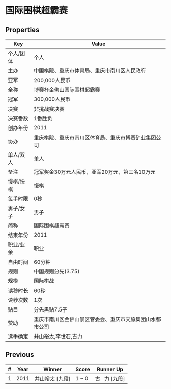 # 国际围棋超霸赛

## Properties

| Key | Value |
| --- | ----- |
| 个人/团体 | 个人 |
| 主办 | 中国棋院、重庆市体育局、重庆市南川区人民政府 |
| 亚军 | 200,000人民币 |
| 全称 | 博赛杯金佛山国际围棋超霸赛 |
| 冠军 | 300,000人民币 |
| 决赛 | 非挑战赛决赛 |
| 决赛番数 | 1番胜负 |
| 创办年份 | 2011 |
| 协办 | 重庆棋院、重庆市南川区体育局、重庆市博赛矿业集团公司 |
| 单人/双人 | 单人 |
| 备注 | 冠军奖金30万元人民币，亚军20万元，第三名10万元 |
| 慢棋/快棋 | 慢棋 |
| 每手时限 | 0秒 |
| 男子/女子 | 男子 |
| 简称 | 国际围棋超霸赛 |
| 结束年份 | 2011 |
| 职业/业余 | 职业 |
| 自由时间 | 60分钟 |
| 规则 | 中国规则分先(3.75) |
| 规模 | 国际棋战 |
| 读秒时长 | 60秒 |
| 读秒次数 | 1次 |
| 贴目 | 分先黑贴7.5子 |
| 赞助 | 重庆市南川区金佛山景区管委会、重庆市交旅集团山水都市公司 |
| 选手确定 | 井山裕太,李世石,古力 |

## Previous

| # | Year | Winner | Score | Runner Up |
| --- | --- | --- | --- | --- |
| 1 | 2011 | 井山裕太 [九段] | 1 ~ 0 | 古   力 [九段] |

